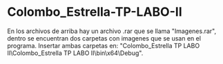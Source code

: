 # Colombo_Estrella-TP-LABO-II
En los archivos de arriba hay un archivo .rar que se llama "Imagenes.rar", dentro se encuentran dos carpetas con imagenes que se usan en el programa.
Insertar ambas carpetas en: "Colombo_Estrella TP LABO II\Colombo_Estrella TP LABO II\bin\x64\Debug".

